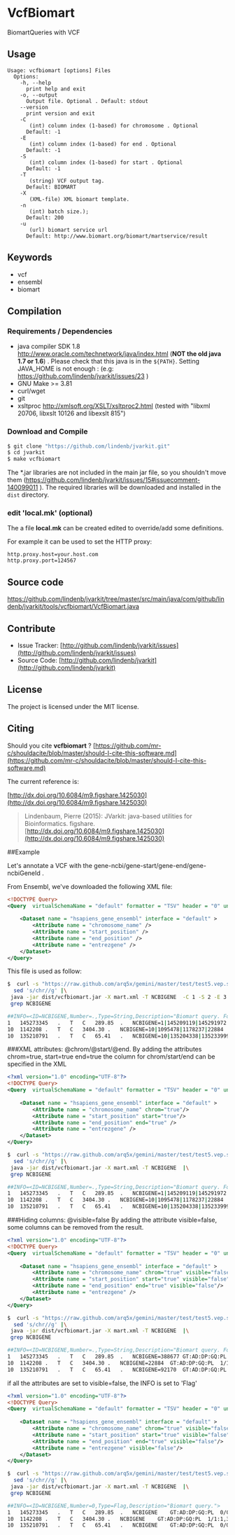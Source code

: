 # VcfBiomart

BiomartQueries with VCF


## Usage

```
Usage: vcfbiomart [options] Files
  Options:
    -h, --help
      print help and exit
    -o, --output
      Output file. Optional . Default: stdout
    --version
      print version and exit
    -C
       (int) column index (1-based) for chromosome . Optional
      Default: -1
    -E
       (int) column index (1-based) for end . Optional
      Default: -1
    -S
       (int) column index (1-based) for start . Optional
      Default: -1
    -T
       (string) VCF output tag.
      Default: BIOMART
    -X
       (XML-file) XML biomart template.
    -n
       (int) batch size.);
      Default: 200
    -u
       (url) biomart service url
      Default: http://www.biomart.org/biomart/martservice/result

```


## Keywords

 * vcf
 * ensembl
 * biomart


## Compilation

### Requirements / Dependencies

* java compiler SDK 1.8 http://www.oracle.com/technetwork/java/index.html (**NOT the old java 1.7 or 1.6**) . Please check that this java is in the `${PATH}`. Setting JAVA_HOME is not enough : (e.g: https://github.com/lindenb/jvarkit/issues/23 )
* GNU Make >= 3.81
* curl/wget
* git
* xsltproc http://xmlsoft.org/XSLT/xsltproc2.html (tested with "libxml 20706, libxslt 10126 and libexslt 815")


### Download and Compile

```bash
$ git clone "https://github.com/lindenb/jvarkit.git"
$ cd jvarkit
$ make vcfbiomart
```

The *.jar libraries are not included in the main jar file, so you shouldn't move them (https://github.com/lindenb/jvarkit/issues/15#issuecomment-140099011 ).
The required libraries will be downloaded and installed in the `dist` directory.

### edit 'local.mk' (optional)

The a file **local.mk** can be created edited to override/add some definitions.

For example it can be used to set the HTTP proxy:

```
http.proxy.host=your.host.com
http.proxy.port=124567
```
## Source code 

[https://github.com/lindenb/jvarkit/tree/master/src/main/java/com/github/lindenb/jvarkit/tools/vcfbiomart/VcfBiomart.java
](https://github.com/lindenb/jvarkit/tree/master/src/main/java/com/github/lindenb/jvarkit/tools/vcfbiomart/VcfBiomart.java
)
## Contribute

- Issue Tracker: [http://github.com/lindenb/jvarkit/issues](http://github.com/lindenb/jvarkit/issues)
- Source Code: [http://github.com/lindenb/jvarkit](http://github.com/lindenb/jvarkit)

## License

The project is licensed under the MIT license.

## Citing

Should you cite **vcfbiomart** ? [https://github.com/mr-c/shouldacite/blob/master/should-I-cite-this-software.md](https://github.com/mr-c/shouldacite/blob/master/should-I-cite-this-software.md)

The current reference is:

[http://dx.doi.org/10.6084/m9.figshare.1425030](http://dx.doi.org/10.6084/m9.figshare.1425030)

> Lindenbaum, Pierre (2015): JVarkit: java-based utilities for Bioinformatics. figshare.
> [http://dx.doi.org/10.6084/m9.figshare.1425030](http://dx.doi.org/10.6084/m9.figshare.1425030)


##Example

Let's annotate a VCF with the gene-ncbi/gene-start/gene-end/gene-ncbiGeneId .

From Ensembl, we've downloaded the following XML file:

```xml
<!DOCTYPE Query>
<Query  virtualSchemaName = "default" formatter = "TSV" header = "0" uniqueRows = "0" count = "" datasetConfigVersion = "0.6" >
			
	<Dataset name = "hsapiens_gene_ensembl" interface = "default" >
		<Attribute name = "chromosome_name" />
		<Attribute name = "start_position" />
		<Attribute name = "end_position" />
		<Attribute name = "entrezgene" />
	</Dataset>
</Query>
```
This file is used  as follow:

```bash
$  curl -s "https://raw.github.com/arq5x/gemini/master/test/test5.vep.snpeff.vcf" |\
  sed 's/chr//g' |\
 java -jar dist/vcfbiomart.jar -X mart.xml -T NCBIGENE  -C 1 -S 2 -E 3 |\
 grep NCBIGENE

##INFO=<ID=NCBIGENE,Number=.,Type=String,Description="Biomart query. Format:chromosome_name|start_position|end_position|entrezgene">
1	145273345	.	T	C	289.85	.	NCBIGENE=1|145209119|145291972|388677,1|145209145|145319796|	GT:AD:DP:GQ:PL	0/0:226,22:250:99:0,158,4259	0/1:224,24:250:5.77:6,0,5314	0/1:219,28:249:57.30:57,0,5027	0/1:215,34:250:99:269,0,3796
10	1142208	.	T	C	3404.30	.	NCBIGENE=10|1095478|1178237|22884	GT:AD:DP:GQ:PL	1/1:1,37:39:87.16:940,87,0	1/1:0,29:29:78.20:899,78,0	1/1:0,24:24:66.14:729,66,0	1/1:0,30:30:75.18:836,75,0
10	135210791	.	T	C	65.41	.	NCBIGENE=10|135204338|135233999|,10|135207598|135234811|92170	GT:AD:DP:GQ:PL	0/0:4,0:4:9:0,9,84	1/1:0,3:3:6.02:74,6,0	1/1:0,1:1:3.01:37,3,0	0/0:3,0:3:9.02:0,9,100
```
###XML attributes: @chrom/@start/@end.
By adding the attributes chrom=true, start=true end=true the column for chrom/start/end can be specified in the XML
```XML
<?xml version="1.0" encoding="UTF-8"?>
<!DOCTYPE Query>
<Query  virtualSchemaName = "default" formatter = "TSV" header = "0" uniqueRows = "0" count = "" datasetConfigVersion = "0.6" >
			
	<Dataset name = "hsapiens_gene_ensembl" interface = "default" >
		<Attribute name = "chromosome_name" chrom="true"/>
		<Attribute name = "start_position" start="true"/>
		<Attribute name = "end_position" end="true" />
		<Attribute name = "entrezgene" />
	</Dataset>
</Query>
```
```bash
$  curl -s "https://raw.github.com/arq5x/gemini/master/test/test5.vep.snpeff.vcf" |\
  sed 's/chr//g' |\
 java -jar dist/vcfbiomart.jar -X mart.xml -T NCBIGENE  |\
 grep NCBIGENE

##INFO=<ID=NCBIGENE,Number=.,Type=String,Description="Biomart query. Format:chromosome_name|start_position|end_position|entrezgene">
1	145273345	.	T	C	289.85	.	NCBIGENE=1|145209119|145291972|388677,1|145209145|145319796|	GT:AD:DP:GQ:PL	0/0:226,22:250:99:0,158,4259	0/1:224,24:250:5.77:6,0,5314	0/1:219,28:249:57.30:57,0,5027	0/1:215,34:250:99:269,0,3796
10	1142208	.	T	C	3404.30	.	NCBIGENE=10|1095478|1178237|22884	GT:AD:DP:GQ:PL	1/1:1,37:39:87.16:940,87,0	1/1:0,29:29:78.20:899,78,0	1/1:0,24:24:66.14:729,66,0	1/1:0,30:30:75.18:836,75,0
10	135210791	.	T	C	65.41	.	NCBIGENE=10|135204338|135233999|,10|135207598|135234811|92170	GT:AD:DP:GQ:PL	0/0:4,0:4:9:0,9,84	1/1:0,3:3:6.02:74,6,0	1/1:0,1:1:3.01:37,3,0	0/0:3,0:3:9.02:0,9,100
```
###Hiding columns: @visible=false
By adding the attribute visible=false, some columns can be removed from the result.
```xml
<?xml version="1.0" encoding="UTF-8"?>
<!DOCTYPE Query>
<Query  virtualSchemaName = "default" formatter = "TSV" header = "0" uniqueRows = "0" count = "" datasetConfigVersion = "0.6" >
			
	<Dataset name = "hsapiens_gene_ensembl" interface = "default" >
		<Attribute name = "chromosome_name" chrom="true" visible="false"/>
		<Attribute name = "start_position" start="true" visible="false"/>
		<Attribute name = "end_position" end="true" visible="false"/>
		<Attribute name = "entrezgene" />
	</Dataset>
</Query>
```

```bash
$  curl -s "https://raw.github.com/arq5x/gemini/master/test/test5.vep.snpeff.vcf" |\
  sed 's/chr//g' |\
 java -jar dist/vcfbiomart.jar -X mart.xml -T NCBIGENE  |\
 grep NCBIGENE

##INFO=<ID=NCBIGENE,Number=.,Type=String,Description="Biomart query. Format:entrezgene">
1	145273345	.	T	C	289.85	.	NCBIGENE=388677	GT:AD:DP:GQ:PL	0/0:226,22:250:99:0,158,4259	0/1:224,24:250:5.77:6,0,5314	0/1:219,28:249:57.30:57,0,5027	0/1:215,34:250:99:269,0,3796
10	1142208	.	T	C	3404.30	.	NCBIGENE=22884	GT:AD:DP:GQ:PL	1/1:1,37:39:87.16:940,87,0	1/1:0,29:29:78.20:899,78,0	1/1:0,24:24:66.14:729,66,0	1/1:0,30:30:75.18:836,75,0
10	135210791	.	T	C	65.41	.	NCBIGENE=92170	GT:AD:DP:GQ:PL	0/0:4,0:4:9:0,9,84	1/1:0,3:3:6.02:74,6,0	1/1:0,1:1:3.01:37,3,0	0/0:3,0:3:9.02:0,9,100
```
if all the attributes are set to visible=false, the INFO is set to 'Flag'
```xml
<?xml version="1.0" encoding="UTF-8"?>
<!DOCTYPE Query>
<Query  virtualSchemaName = "default" formatter = "TSV" header = "0" uniqueRows = "0" count = "" datasetConfigVersion = "0.6" >
			
	<Dataset name = "hsapiens_gene_ensembl" interface = "default" >
		<Attribute name = "chromosome_name" chrom="true" visible="false"/>
		<Attribute name = "start_position" start="true" visible="false"/>
		<Attribute name = "end_position" end="true" visible="false"/>
		<Attribute name = "entrezgene" visible="false"/>
	</Dataset>
</Query>
```

```bash
$  curl -s "https://raw.github.com/arq5x/gemini/master/test/test5.vep.snpeff.vcf" |\
  sed 's/chr//g' |\
 java -jar dist/vcfbiomart.jar -X mart.xml -T NCBIGENE  |\
 grep NCBIGENE

##INFO=<ID=NCBIGENE,Number=0,Type=Flag,Description="Biomart query.">
1	145273345	.	T	C	289.85	.	NCBIGENE	GT:AD:DP:GQ:PL	0/0:226,22:250:99:0,158,4259	0/1:224,24:250:5.77:6,0,5314	0/1:219,28:249:57.30:57,0,5027	0/1:215,34:250:99:269,0,3796
10	1142208	.	T	C	3404.30	.	NCBIGENE	GT:AD:DP:GQ:PL	1/1:1,37:39:87.16:940,87,0	1/1:0,29:29:78.20:899,78,0	1/1:0,24:24:66.14:729,66,0	1/1:0,30:30:75.18:836,75,0
10	135210791	.	T	C	65.41	.	NCBIGENE	GT:AD:DP:GQ:PL	0/0:4,0:4:9:0,9,84	1/1:0,3:3:6.02:74,6,0	1/1:0,1:1:3.01:37,3,0	0/0:3,0:3:9.02:0,9,100
```

